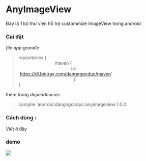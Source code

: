 # AnyImageView
Đây là 1 bộ thư viện hỗ trợ custommize ImageView trong android   
### Cài đặt  
_file app.grandle_  
> repositories {   
        &nbsp;&nbsp;&nbsp;&nbsp;&nbsp;&nbsp;&nbsp;&nbsp;&nbsp;&nbsp;&nbsp;&nbsp;&nbsp;&nbsp;&nbsp;&nbsp;&nbsp;&nbsp;&nbsp;&nbsp;&nbsp;&nbsp;&nbsp;&nbsp;&nbsp;&nbsp;&nbsp;&nbsp;&nbsp;maven {  
       &nbsp;&nbsp;&nbsp;&nbsp;&nbsp;&nbsp;&nbsp;&nbsp;&nbsp;&nbsp;&nbsp;&nbsp;&nbsp;&nbsp;&nbsp;&nbsp;&nbsp;&nbsp;&nbsp;&nbsp;&nbsp;&nbsp;&nbsp;&nbsp;&nbsp;&nbsp;&nbsp;&nbsp;&nbsp;&nbsp;&nbsp;&nbsp;&nbsp;&nbsp;&nbsp;&nbsp;&nbsp;&nbsp;&nbsp;&nbsp;&nbsp; url 'https://dl.bintray.com/dangngocduc/maven'  
    &nbsp;&nbsp;&nbsp;&nbsp;&nbsp;&nbsp;&nbsp;&nbsp;&nbsp;&nbsp;&nbsp;&nbsp;&nbsp;&nbsp;&nbsp;&nbsp;&nbsp;&nbsp;&nbsp;&nbsp;&nbsp;&nbsp;&nbsp;&nbsp;&nbsp;&nbsp;&nbsp;&nbsp;&nbsp;&nbsp;&nbsp;&nbsp;&nbsp;&nbsp;&nbsp;&nbsp;&nbsp;&nbsp;&nbsp;&nbsp;&nbsp;&nbsp;&nbsp;&nbsp;}  
}  


thêm trong  _dependencies_  
> compile 'android.dangngocduc:anyimageview:1.0.0'    


### Cách dùng :    
Viết ở đây  
### demo  
![](http://voz.vn/wp-content/uploads/2016/02/Samsung-Galaxy-S7-Edge-UX-2-840x561-600x401.jpg)



 
